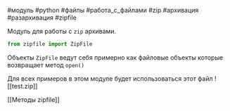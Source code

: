 #модуль #python #файлы #работа_с_файлами #zip #архивация #разархивация #zipfile


Модуль для работы с `zip` архивами.
```python
from zipfile import ZipFile
```
Объекты `ZipFile` ведут себя примерно как файловые объекты которые возвращает метод `open()`

Для всех примеров в этом модуле будет использоваться этот файл
![[test.zip]]

[[Методы zipfile]]